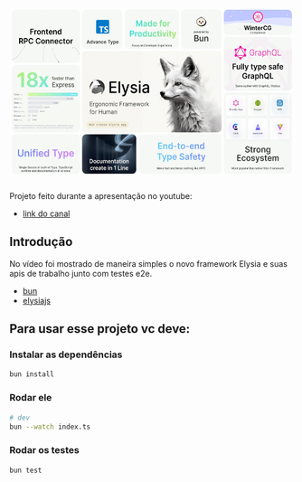 <h1 align="center">
    <img src=".github/img/elysia.jpg" alt="open-animes" height="300"/>
</h1>

Projeto feito durante a apresentação no youtube:
-  [link do canal]()

## Introdução
No vídeo foi mostrado de maneira simples o novo framework Elysia e suas apis de trabalho junto com testes e2e.

- [bun](https://bun.sh/)
- [elysiajs](https://elysiajs.com/)

## Para usar esse projeto vc deve:

### Instalar as dependências

```bash
bun install
```

### Rodar ele
```bash
# dev
bun --watch index.ts
```

### Rodar os testes
```bash
bun test
```

